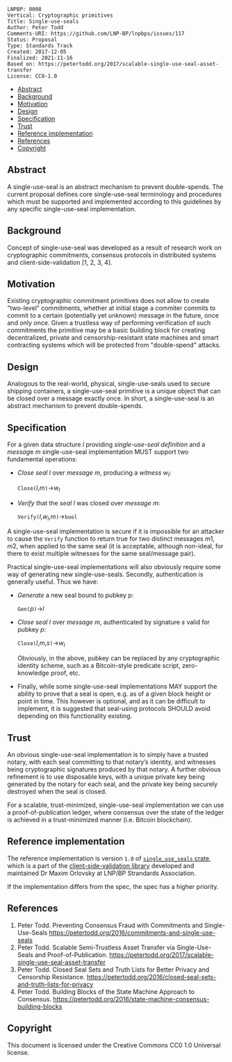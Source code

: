 ```
LNPBP: 0008
Vertical: Cryptographic primitives
Title: Single-use-seals
Author: Peter Todd
Comments-URI: https://github.com/LNP-BP/lnpbps/issues/117
Status: Proposal
Type: Standards Track
Created: 2017-12-05
Finalized: 2021-11-16
Based on: https://petertodd.org/2017/scalable-single-use-seal-asset-transfer
License: CC0-1.0
```

- [Abstract](#abstract)
- [Background](#background)
- [Motivation](#motivation)
- [Design](#design)
- [Specification](#specification)
- [Trust](#trust)
- [Reference implementation](#reference-implementation)
- [References](#references)
- [Copyright](#copyright)


## Abstract

A single-use-seal is an abstract mechanism to prevent double-spends. The 
current proposal defines core single-use-seal terminology and procedures
which must be supported and implemented according to this guidelines by
any specific single-use-seal implementation.


## Background

Concept of single-use-seal was developed as a result of research work on
cryptographic commitments, consensus protocols in distributed systems and
client-side-validation [1, 2, 3, 4].


## Motivation

Existing cryptographic commitment primitives does not allow to create 
"two-level" commitments, whether at initial stage a commiter commits to
commit to a certain (potentially yet unknown) message in the future, once
and only once. Given a trustless way of performing verification of such
commitments the primitive may be a basic building block for creating 
decentralized, private and censorship-resistant state machines and smart
contracting systems which will be protected from "double-spend" attacks.


## Design

Analogous to the real-world, physical, single-use-seals used to secure shipping
containers, a single-use-seal primitive is a unique object that can be closed
over a message exactly once. In short, a single-use-seal is an abstract
mechanism to prevent double-spends.


## Specification

For a given data structure $l$ providing *single-use-seal definition* and
a *messag*e $m$ single-use-seal implementation MUST support two fundamental 
operations:

* *Close seal* $l$ over *message* $m$, producing a *witness* $w_l$:
  
  `Close(`$l$,$m$`)`→$w_l$

* *Verify* that the *seal* $l$ was closed over *message* $m$:

  `Verify(`$l$,$w_l$,$m$`)`→`bool`

A single-use-seal implementation is secure if it is impossible for an attacker
to cause the `Verify` function to return true for two distinct messages $m1$,
$m2$, when applied to the same seal (it is acceptable, although non-ideal, for
there to exist multiple witnesses for the same seal/message pair).

Practical single-use-seal implementations will also obviously require some way
of generating new single-use-seals. Secondly, authentication is generally
useful. Thus we have:

* *Generate* a new seal bound to pubkey p:
  
  `Gen(`$p$`)`→$l$

* *Close seal* $l$ over *message* $m$, authenticated by signature $s$ valid for
  pubkey $p$:

  `Close(`$l$,$m$,$s$`)`→$w_l$

  Obviously, in the above, pubkey can be replaced by any cryptographic identity scheme, such as a Bitcoin-style predicate script, zero-knowledge proof, etc.

* Finally, while some single-use-seal implementations MAY support the ability 
  to prove that a seal is open, e.g. as of a given block height or point in
  time. This however is optional, and as it can be difficult to implement, 
  it is suggested that seal-using protocols SHOULD avoid depending on this
  functionality existing.


## Trust

An obvious single-use-seal implementation is to simply have a trusted notary, 
with each seal committing to that notary’s identity, and witnesses being 
cryptographic signatures produced by that notary. A further obvious refinement 
is to use disposable keys, with a unique private key being generated by the 
notary for each seal, and the private key being securely destroyed when the 
seal is closed.

For a scalable, trust-minimized, single-use-seal implementation we can use a 
proof-of-publication ledger, where consensus over the state of the ledger is 
achieved in a trust-minimized manner (i.e. Bitcoin blockchain).


## Reference implementation

The reference implementation is version `1.0` of 
[`single_use_seals` crate](single_use_seals), which is a part of the 
[client-side-validation library](client_side_validation) developed and
maintained Dr Maxim Orlovsky at LNP/BP Strandards Association.

If the implementation differs from the spec, the spec has a higher priority.


## References

1. Peter Todd. Preventing Consensus Fraud with Commitments and Single-Use-Seals
   <https://petertodd.org/2016/commitments-and-single-use-seals>
2. Peter Todd. Scalable Semi-Trustless Asset Transfer via Single-Use-Seals and 
   Proof-of-Publication. 
   <https://petertodd.org/2017/scalable-single-use-seal-asset-transfer>
3. Peter Todd. Closed Seal Sets and Truth Lists for Better Privacy and 
   Censorship Resistance.
   <https://petertodd.org/2016/closed-seal-sets-and-truth-lists-for-privacy>
4. Peter Todd. Building Blocks of the State Machine Approach to Consensus.
   <https://petertodd.org/2016/state-machine-consensus-building-blocks>


## Copyright

This document is licensed under the Creative Commons CC0 1.0 Universal license.

[single_use_seals]: https://crates.io/crates/single_use_seals
[client_side_valudation]: https://crates.io/crates/client_side_validation

